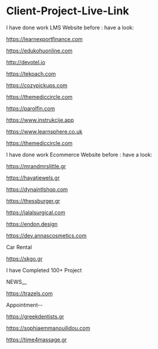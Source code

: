 # Client-Project-Live-Link

I have done work LMS Website before : have a look:

https://learnexportfinance.com

https://edukohuonline.com

http://devotel.io

https://tekoach.com

https://cozypickups.com

https://themediccircle.com

https://parolfin.com

https://www.instrukcije.app

https://www.learnsphere.co.uk

https://themediccircle.com


I have done work Ecommerce Website before : have a look:

https://mrandmrslittle.gr

https://hayatjewels.gr

https://dynaintlshop.com

https://thessburger.gr

https://jalalsurgical.com

https://endon.design

https://dev.annascosmetics.com

Car Rental

https://skgo.gr

I have Completed 100+ Project


NEWS__

https://trazels.com

Appointment--

https://greekdentists.gr

https://sophiaemmanouilidou.com

https://time4massage.gr

